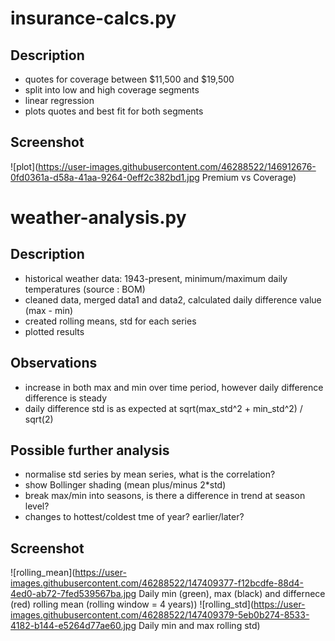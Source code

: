 # insurance-calcs.py
## Description
- quotes for coverage between $11,500 and $19,500
- split into low and high coverage segments
- linear regression
- plots quotes and best fit for both segments

## Screenshot
![plot](https://user-images.githubusercontent.com/46288522/146912676-0fd0361a-d58a-41aa-9264-0eff2c382bd1.jpg Premium vs Coverage)

# weather-analysis.py
## Description
- historical weather data: 1943-present, minimum/maximum daily temperatures (source : BOM)
- cleaned data, merged data1 and data2, calculated daily difference value (max - min)
- created rolling means, std for each series
- plotted results

## Observations
- increase in both max and min over time period, however daily difference difference is steady
- daily difference std is as expected at sqrt(max_std^2 + min_std^2) / sqrt(2)

## Possible further analysis
- normalise std series by mean series, what is the correlation?
- show Bollinger shading (mean plus/minus 2*std)
- break max/min into seasons, is there a difference in trend at season level?
- changes to hottest/coldest tme of year? earlier/later?

## Screenshot
![rolling_mean](https://user-images.githubusercontent.com/46288522/147409377-f12bcdfe-88d4-4ed0-ab72-7fed539567ba.jpg Daily min (green), max (black) and differnece (red) rolling mean (rolling window = 4 years))
![rolling_std](https://user-images.githubusercontent.com/46288522/147409379-5eb0b274-8533-4182-b144-e5264d77ae60.jpg Daily min and max rolling std)
